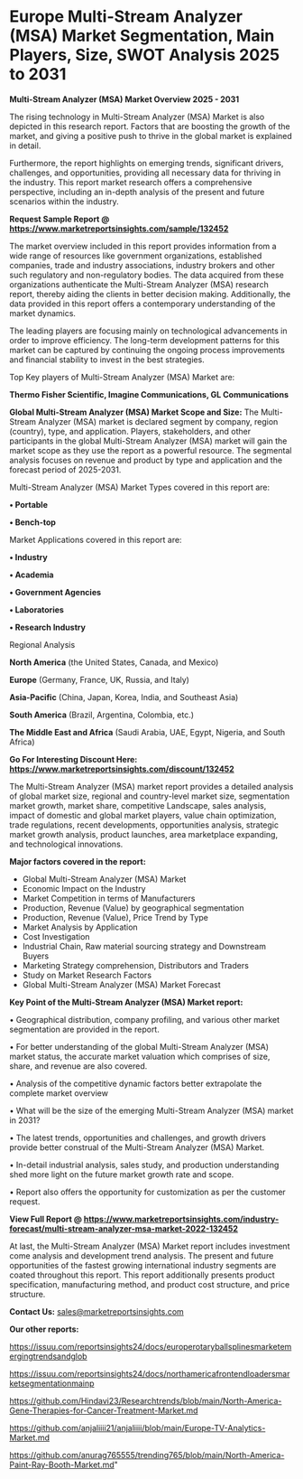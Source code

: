 # Europe Multi-Stream Analyzer (MSA) Market Segmentation, Main Players, Size, SWOT Analysis 2025 to 2031

<Strong> Multi-Stream Analyzer (MSA) Market Overview 2025 - 2031</strong>

The rising technology in Multi-Stream Analyzer (MSA) Market is also depicted in this research report. Factors that are boosting the growth of the market, and giving a positive push to thrive in the global market is explained in detail.

Furthermore, the report highlights on emerging trends, significant drivers, challenges, and opportunities, providing all necessary data for thriving in the industry. This report market research offers a comprehensive perspective, including an in-depth analysis of the present and future scenarios within the industry.

<strong>Request Sample Report @ <a href=https://www.marketreportsinsights.com/sample/132452>https://www.marketreportsinsights.com/sample/132452</a></strong>

The market overview included in this report provides information from a wide range of resources like government organizations, established companies, trade and industry associations, industry brokers and other such regulatory and non-regulatory bodies. The data acquired from these organizations authenticate the Multi-Stream Analyzer (MSA) research report, thereby aiding the clients in better decision making. Additionally, the data provided in this report offers a contemporary understanding of the market dynamics.

The leading players are focusing mainly on technological advancements in order to improve efficiency. The long-term development patterns for this market can be captured by continuing the ongoing process improvements and financial stability to invest in the best strategies.

Top Key players of Multi-Stream Analyzer (MSA) Market are:

<strong>Thermo Fisher Scientific, Imagine Communications, GL Communications</strong>

<strong><b>Global Multi-Stream Analyzer (MSA) Market Scope and Size:</b></strong>
The Multi-Stream Analyzer (MSA) market is declared segment by company, region (country), type, and application. Players, stakeholders, and other participants in the global Multi-Stream Analyzer (MSA) market will gain the market scope as they use the report as a powerful resource. The segmental analysis focuses on revenue and product by type and application and the forecast period of 2025-2031.

Multi-Stream Analyzer (MSA) Market Types covered in this report are:

<strong>• Portable

• Bench-top</strong>

Market Applications covered in this report are:

<strong>• Industry

• Academia

• Government Agencies

• Laboratories

• Research Industry</strong> 

Regional Analysis

<strong>North America</strong> (the United States, Canada, and Mexico)

<strong>Europe</strong> (Germany, France, UK, Russia, and Italy)

<strong>Asia-Pacific</strong> (China, Japan, Korea, India, and Southeast Asia)

<strong>South America</strong> (Brazil, Argentina, Colombia, etc.)

<strong>The Middle East and Africa</strong> (Saudi Arabia, UAE, Egypt, Nigeria, and South Africa)

<strong>Go For Interesting Discount Here: <a href=https://www.marketreportsinsights.com/discount/132452>https://www.marketreportsinsights.com/discount/132452</a></strong>

The Multi-Stream Analyzer (MSA) market report provides a detailed analysis of global market size, regional and country-level market size, segmentation market growth, market share, competitive Landscape, sales analysis, impact of domestic and global market players, value chain optimization, trade regulations, recent developments, opportunities analysis, strategic market growth analysis, product launches, area marketplace expanding, and technological innovations.

<strong><b>Major factors covered in the report:</b></strong>
<ul>
  <li>Global Multi-Stream Analyzer (MSA) Market </li>
  <li>Economic Impact on the Industry</li>
  <li>Market Competition in terms of Manufacturers</li>
  <li>Production, Revenue (Value) by geographical segmentation</li>
  <li>Production, Revenue (Value), Price Trend by Type</li>
  <li>Market Analysis by Application</li>
  <li>Cost Investigation</li>
  <li>Industrial Chain, Raw material sourcing strategy and Downstream Buyers</li>
  <li>Marketing Strategy comprehension, Distributors and Traders</li>
  <li>Study on Market Research Factors</li>
  <li>Global Multi-Stream Analyzer (MSA) Market Forecast</li>
</ul>

<strong><b>Key Point of the Multi-Stream Analyzer (MSA) Market report:</b></strong>

• Geographical distribution, company profiling, and various other market segmentation are provided in the report.

• For better understanding of the global Multi-Stream Analyzer (MSA) market status, the accurate market valuation which comprises of size, share, and revenue are also covered.

• Analysis of the competitive dynamic factors better extrapolate the complete market overview

• What will be the size of the emerging Multi-Stream Analyzer (MSA) market in 2031?

• The latest trends, opportunities and challenges, and growth drivers provide better construal of the Multi-Stream Analyzer (MSA) Market.

• In-detail industrial analysis, sales study, and production understanding shed more light on the future market growth rate and scope.

• Report also offers the opportunity for customization as per the customer request.

<strong><b>View Full Report @ <a href=https://www.marketreportsinsights.com/industry-forecast/multi-stream-analyzer-msa-market-2022-132452>https://www.marketreportsinsights.com/industry-forecast/multi-stream-analyzer-msa-market-2022-132452</a></b></strong>


At last, the Multi-Stream Analyzer (MSA) Market report includes investment come analysis and development trend analysis. The present and future opportunities of the fastest growing international industry segments are coated throughout this report. This report additionally presents product specification, manufacturing method, and product cost structure, and price structure.

<strong>Contact Us:</strong>
sales@marketreportsinsights.com

<strong>Our other reports:</strong>

<a href=https://issuu.com/reportsinsights24/docs/europerotaryballsplinesmarketemergingtrendsandglob>https://issuu.com/reportsinsights24/docs/europerotaryballsplinesmarketemergingtrendsandglob</a>

<a href=https://issuu.com/reportsinsights24/docs/northamericafrontendloadersmarketsegmentationmainp>https://issuu.com/reportsinsights24/docs/northamericafrontendloadersmarketsegmentationmainp</a>

<a href=https://github.com/Hindavi23/Researchtrends/blob/main/North-America-Gene-Therapies-for-Cancer-Treatment-Market.md>https://github.com/Hindavi23/Researchtrends/blob/main/North-America-Gene-Therapies-for-Cancer-Treatment-Market.md</a>

<a href=https://github.com/anjaliiii21/anjaliiii/blob/main/Europe-TV-Analytics-Market.md>https://github.com/anjaliiii21/anjaliiii/blob/main/Europe-TV-Analytics-Market.md</a>

<a href=https://github.com/anurag765555/trending765/blob/main/North-America-Paint-Ray-Booth-Market.md>https://github.com/anurag765555/trending765/blob/main/North-America-Paint-Ray-Booth-Market.md</a>"
